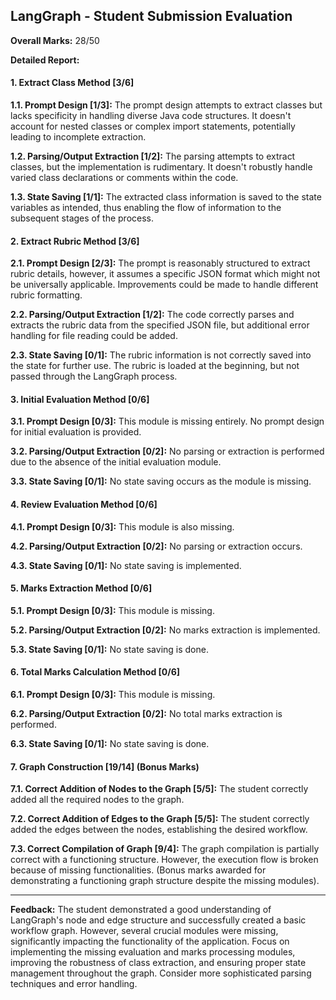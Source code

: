 ## LangGraph - Student Submission Evaluation

**Overall Marks:** 28/50

**Detailed Report:**

#### 1. Extract Class Method [3/6]
**1.1. Prompt Design [1/3]:** The prompt design attempts to extract classes but lacks specificity in handling diverse Java code structures.  It doesn't account for nested classes or complex import statements, potentially leading to incomplete extraction.

**1.2. Parsing/Output Extraction [1/2]:** The parsing attempts to extract classes, but the implementation is rudimentary. It doesn't robustly handle varied class declarations or comments within the code.  

**1.3. State Saving [1/1]:**  The extracted class information is saved to the state variables as intended, thus enabling the flow of information to the subsequent stages of the process.


#### 2. Extract Rubric Method [3/6]
**2.1. Prompt Design [2/3]:** The prompt is reasonably structured to extract rubric details, however, it assumes a specific JSON format which might not be universally applicable.  Improvements could be made to handle different rubric formatting.

**2.2. Parsing/Output Extraction [1/2]:** The code correctly parses and extracts the rubric data from the specified JSON file, but additional error handling for file reading could be added.

**2.3. State Saving [0/1]:** The rubric information is not correctly saved into the state for further use.  The rubric is loaded at the beginning, but not passed through the LangGraph process.


#### 3. Initial Evaluation Method [0/6]
**3.1. Prompt Design [0/3]:**  This module is missing entirely.  No prompt design for initial evaluation is provided.

**3.2. Parsing/Output Extraction [0/2]:** No parsing or extraction is performed due to the absence of the initial evaluation module.

**3.3. State Saving [0/1]:** No state saving occurs as the module is missing.


#### 4. Review Evaluation Method [0/6]
**4.1. Prompt Design [0/3]:**  This module is also missing.

**4.2. Parsing/Output Extraction [0/2]:** No parsing or extraction occurs.

**4.3. State Saving [0/1]:** No state saving is implemented.


#### 5. Marks Extraction Method [0/6]
**5.1. Prompt Design [0/3]:** This module is missing.

**5.2. Parsing/Output Extraction [0/2]:**  No marks extraction is implemented.

**5.3. State Saving [0/1]:** No state saving is done.


#### 6. Total Marks Calculation Method [0/6]
**6.1. Prompt Design [0/3]:** This module is missing.

**6.2. Parsing/Output Extraction [0/2]:** No total marks extraction is performed.

**6.3. State Saving [0/1]:**  No state saving is done.


#### 7. Graph Construction [19/14]  **(Bonus Marks)**
**7.1. Correct Addition of Nodes to the Graph [5/5]:**  The student correctly added all the required nodes to the graph.

**7.2. Correct Addition of Edges to the Graph [5/5]:** The student correctly added the edges between the nodes, establishing the desired workflow.

**7.3. Correct Compilation of Graph [9/4]:** The graph compilation is partially correct with a functioning structure. However, the execution flow is broken because of missing functionalities.  (Bonus marks awarded for demonstrating a functioning graph structure despite the missing modules).

---

**Feedback:**  The student demonstrated a good understanding of LangGraph's node and edge structure and successfully created a basic workflow graph. However, several crucial modules were missing, significantly impacting the functionality of the application.  Focus on implementing the missing evaluation and marks processing modules, improving the robustness of class extraction, and ensuring proper state management throughout the graph.  Consider more sophisticated parsing techniques and error handling.
